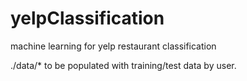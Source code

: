 # yelpClassification
machine learning for yelp restaurant classification

./data/* to be populated with training/test data by user.